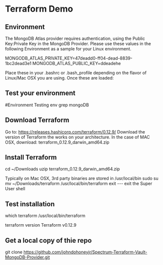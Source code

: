 # Terraform Demo

## Environment

The MongoDB Atlas provider requires authentication, using the Public Key:Private Key in the MongoDB Provider.  Please use these  values in the following Environment as a sample for your Linux environment.

MONGODB_ATLAS_PRIVATE_KEY=47deadd0-ff04-dead-8839-1bc2dead3e1
MONGODB_ATLAS_PUBLIC_KEY=ddeadehe

Place these in your .bashrc or .bash_profile depending on the flavor of Linux/Mac OSX you are using.  Once these are loaded:

## Test your environment

#Environment Testing
env grep mongoDB

## Download Terraform

Go to: https://releases.hashicorp.com/terraform/0.12.9/
Download the version of Terraform the works on your architecture.  In the case of MAC OSX, download: terraform_0.12.9_darwin_amd64.zip

## Install Terraform

cd ~/Downloads
uzip terraform_0.12.9_darwin_amd64.zip

Typically on Mac OSX, 3rd party binaries are stored in /usr/local/bin
sudo su
mv ~/Downloads/terraform /usr/local/bin/terraform
exit --- exit the Super User shell

## Test installation
which terraform
/usr/local/bin/terraform

terraform version
Terraform v0.12.9

## Get a local copy of thie repo
git clone https://github.com/johndohoneyjr/Spectrum-Terraform-Vault-MongoDB-Provider.git

  
